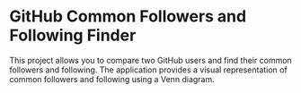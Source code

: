 # GitHub Common Followers and Following Finder
 This project allows you to compare two GitHub users and find their common followers and following. The application provides a visual representation of common followers and following using a Venn diagram.
